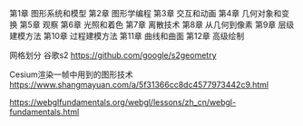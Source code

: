 第1章 图形系统和模型
第2章 图形学编程
第3章 交互和动画
第4章 几何对象和变换
第5章 观察
第6章 光照和着色
第7章 离散技术
第8章 从几何到像素
第9章 层级建模方法
第10章 过程建模方法
第11章 曲线和曲面
第12章 高级绘制


网格划分    谷歌s2  https://github.com/google/s2geometry


Cesium渲染一帧中用到的图形技术
https://www.shangmayuan.com/a/5f31366cc8dc4577973442c9.html

https://webglfundamentals.org/webgl/lessons/zh_cn/webgl-fundamentals.html